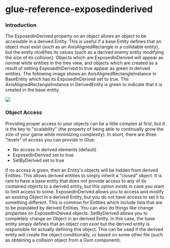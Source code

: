 # glue-reference-exposedinderived

### Introduction

The ExposedInDerived property on an object allows an object to be accessible in a derived Entity. This is useful if a base Entity defines that an object must exist (such as an AxisAlignedRectangle in a collidable entity), but the entity modifies its values (such as a derived enemy entity modifying the size of its collision). Objects which are ExposedInDerived will appear as normal white entities in the tree view, and objects which are created as a result of setting ExposedInDerived to true appear as green in derived entities. The following image shows an AxisAlignedRectangleInstance in BaseEntity which has its ExposedInDerived set to true. The AxisAlignedRectangleInstance in DerivedEntity is green to indicate that it is created in the base entity.

![](../../../../media/2021-05-img\_60aa8c9f21571.png)

### Object Access

Providing proper access to your objects can be a little complex at first, but it is the key to "scalability" (the property of being able to continually grow the size of your game while minimizing complexity). In short, there are three "levels" of access you can provide in Glue:

* No access in derived elements (default)
* ExposedInDerived set to true
* SetByDerived set to true

If no access is given, then an Entity's objects will be hidden from derived Entities. This allows derived entities to simply inherit a "closed" object. It is rare to have a base entity that does not provide access to any of its contained objects to a derived entity, but this option exists in case you want to limit access to some. ExposedInDerived allows you to access and modify an existing Object in a derived Entity, but you do not have access to set it to something different. This is common for Entities which include lists that are to be populated by derived Entities. You can also do things like change properties on ExposedInDeived objects. SetByDerived allows you to completely change an Object in an derived Entity. In this case, the base entity simply defines that an object _can exist_ but the derived entity is responsible for actually defining this object. This can be used if the derived entity will create the object conditionally, or based on some other file (such as obtaining a collision object from a Gum component). &#x20;
